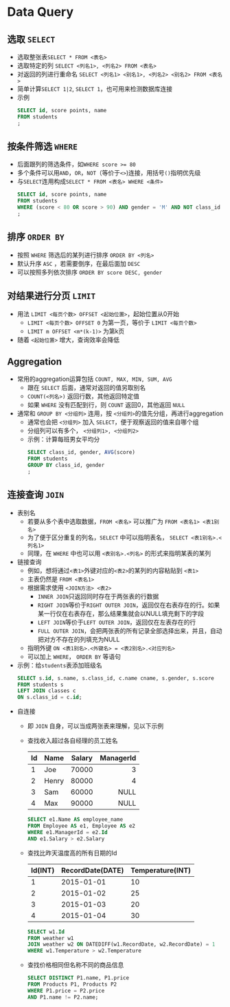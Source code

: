 
# Data Query

## 选取 `SELECT`
- 选取整张表`SELECT * FROM <表名>`
- 选取特定的列 `SELECT <列名1>, <列名2> FROM <表名>`
- 对返回的列进行重命名 `SELECT <列名1> <别名1>, <列名2> <别名2> FROM <表名>`
- 简单计算`SELECT 1|2`, `SELECT 1`，也可用来检测数据库连接
- 示例
  ```sql
  SELECT id, score points, name
  FROM students
  ;
  ```

## 按条件筛选 `WHERE`
- 后面跟列的筛选条件，如`WHERE score >= 80`
- 多个条件可以用`AND`，`OR`，`NOT`（等价于`<>`)连接，用括号`()`指明优先级
- 与`SELECT`连用构成`SELECT * FROM <表名> WHERE <条件>`
  ```sql
  SELECT id, score points, name
  FROM students
  WHERE (score < 80 OR score > 90) AND gender = 'M' AND NOT class_id = 1
  ;
  ```

## 排序 `ORDER BY`
- 按照 `WHERE` 筛选后的某列进行排序 `ORDER BY <列名>`
- 默认升序 `ASC` ，若需要倒序，在最后面加 `DESC`
- 可以按照多列依次排序 `ORDER BY score DESC, gender`

## 对结果进行分页 `LIMIT`
- 用法 `LIMIT <每页个数> OFFSET <起始位置>`，起始位置从0开始
  - `LIMIT <每页个数> OFFSET 0` 为第一页，等价于 `LIMIT <每页个数>`
  - `LIMIT m OFFSET <m*(k-1)>` 为第k页
- 随着 `<起始位置>` 增大，查询效率会降低


## Aggregation

- 常用的aggregation运算包括 `COUNT, MAX, MIN, SUM, AVG`
  - 跟在 `SELECT` 后面，通常对返回的值另取别名
  - `COUNT(<列名>)` 返回行数，其他返回特定值
  - 如果 `WHERE` 没有匹配到行，则 `COUNT` 返回0，其他返回 `NULL`
- 通常和 `GROUP BY <分组列>` 连用，按 `<分组列>`的值先分组，再进行aggregation
  - 通常也会把 `<分组列>` 加入 `SELECT`，便于观察返回的值来自哪个组
  - 分组列可以有多个， `<分组列1>, <分组列2>`
  - 示例：计算每班男女平均分
    ```sql
    SELECT class_id, gender, AVG(score)
    FROM students
    GROUP BY class_id, gender
    ;
    ```

## 连接查询 `JOIN`

- 表别名
  - 若要从多个表中选取数据，`FROM <表名>` 可以推广为 `FROM <表名1> <表1别名>`
  - 为了便于区分重复的列名，`SELECT` 中可以指明表名， `SELECT <表1别名>.<列名1>`
  - 同理，在 `WHERE` 中也可以用 `<表别名>.<列名>` 的形式来指明某表的某列
- 链接查询
  - 例如，想将通过`<表1>`外键对应的`<表2>`的某列的内容粘贴到 `<表1>`
  - 主表仍然是 `FROM <表名1>`
  - 根据需求使用 `<JOIN方法> <表2>`
    - `INNER JOIN`只返回同时存在于两张表的行数据
    - `RIGHT JOIN`等价于`RIGHT OUTER JOIN`，返回仅在右表存在的行。如果某一行仅在右表存在，那么结果集就会以NULL填充剩下的字段
    - `LEFT JOIN`等价于`LEFT OUTER JOIN`，返回仅在左表存在的行
    - `FULL OUTER JOIN`，会把两张表的所有记录全部选择出来，并且，自动把对方不存在的列填充为NULL
  - 指明外键 `ON <表1别名>.<外键名> = <表2别名>.<对应列名>`
  - 可以加上 `WHERE`， `ORDER BY` 等语句
- 示例：给`students`表添加班级名
  ```sql
  SELECT s.id, s.name, s.class_id, c.name cname, s.gender, s.score
  FROM students s
  LEFT JOIN classes c
  ON s.class_id = c.id;
  ```
- 自连接
  - 即 `JOIN` 自身，可以当成两张表来理解，见以下示例
  - 查找收入超过各自经理的员工姓名

    | Id | Name  | Salary | ManagerId  |
    |-|-|-|-:|
    |1  | Joe   | 70000  | 3       |  
    |2  | Henry | 80000  | 4      |   
    |3  | Sam   | 60000  | NULL  |    
    |4  | Max   | 90000  | NULL |
    ```sql
    SELECT e1.Name AS employee_name
    FROM Employee AS e1, Employee AS e2
    WHERE e1.ManagerId = e2.Id
    AND e1.Salary > e2.Salary
    ```

  - 查找比昨天温度高的所有日期的Id

    | Id(INT) | RecordDate(DATE) | Temperature(INT) |
    |---------|------------------|------------------|
    |       1 |       2015-01-01 |               10 |
    |       2 |       2015-01-02 |               25 |
    |       3 |       2015-01-03 |               20 |
    |       4 |       2015-01-04 |               30 |

    ```sql
    SELECT w1.Id
    FROM weather w1
    JOIN weather w2 ON DATEDIFF(w1.RecordDate, w2.RecordDate) = 1
    WHERE w1.Temperature > w2.Temperature
    ```

  - 查找价格相同但名称不同的商品信息

    ```sql
    SELECT DISTINCT P1.name, P1.price
    FROM Products P1, Products P2
    WHERE P1.price = P2.price
    AND P1.name != P2.name;
    ```
